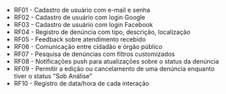 - RF01 - Cadastro de usuário com e-mail e senha
- RF02 - Cadastro de usuário com login Google
- RF03 - Cadastro de usuário com login Facebook
- RF04 - Registro de denúncia com tipo, descrição, localização
- RF05 - Feedback sobre atendimento recebido
- RF06 - Comunicação entre cidadão e órgão público
- RF07 - Pesquisa de denúncias com filtros customizados
- RF08 - Notificações push para atualizações sobre o status da denúncia
- RF09 - Permitir a edição ou cancelamento de uma denúncia enquanto tiver o status "Sob Análise"
- RF10 - Registro de data/hora de cada interação
